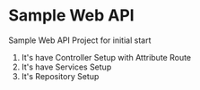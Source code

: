 # Sample Web API
Sample Web API Project for initial start 
1. It's have Controller Setup with Attribute Route
2. It's have Services Setup
3. It's Repository Setup
